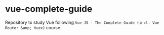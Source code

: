 # vue-complete-guide
Repository to study Vue following `Vue JS - The Complete Guide (incl. Vue Router &amp; Vuex)` course.
